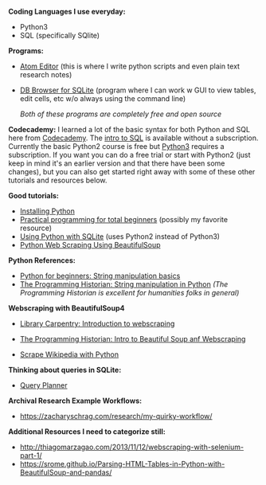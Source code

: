 **Coding Languages I use everyday:**
- Python3 
- SQL (specifically SQlite)


**Programs:**
- [Atom Editor](https://atom.io/) (this is where I write python scripts and even plain text research notes)
- [DB Browser for SQLite](https://sqlitebrowser.org/) (program where I can work w GUI to view tables, edit cells, etc w/o always using the command line)

   *Both of these programs are completely free and open source*

**Codecademy:**
I learned a lot of the basic syntax for both Python and SQL here from [Codecademy](https://www.codecademy.com). The [intro to SQL](https://www.codecademy.com/learn/learn-sql) is available without a subscription. Currently the basic Python2 course is free but [Python3](https://www.codecademy.com/learn/learn-python-3) requires a subscription. If you want you can do a free trial or start with Python2 (just keep in mind it's an earlier version and that there have been some changes), but you can also get started right away with some of these other tutorials and resources below.

**Good tutorials:**
- [Installing Python](https://realpython.com/installing-python/)
- [Practical programming for total beginners](https://automatetheboringstuff.com/) (possibly my favorite resource)
- [Using Python with SQLite](http://zetcode.com/db/sqlitepythontutorial/) (uses Python2 instead of Python3)
- [Python Web Scraping Using BeautifulSoup](https://www.dataquest.io/blog/web-scraping-tutorial-python/)

**Python References:**
- [Python for beginners: String manipulation basics](https://www.pythonforbeginners.com/basics/string-manipulation-in-python)
- [The Programming Historian: String manipulation in Python](https://programminghistorian.org/en/lessons/manipulating-strings-in-python) *(The Programming Historian is excellent for humanities folks in general)*

**Webscraping with BeautifulSoup4**
- [Library Carpentry: Introduction to webscraping](https://librarycarpentry.org/lc-webscraping/)

- [The Programming Historian: Intro to Beautiful Soup anf Webscraping](https://programminghistorian.org/en/lessons/intro-to-beautiful-soup#get-a-webpage-to-scrape)
- [Scrape Wikipedia with Python](https://roche.io/2016/05/scrape-wikipedia-with-python)

**Thinking about queries in SQLite:**
- [Query Planner](https://www.sqlite.org/queryplanner.html)

**Archival Research Example Workflows:**
- https://zacharyschrag.com/research/my-quirky-workflow/

**Additional Resources I need to categorize still:**
- http://thiagomarzagao.com/2013/11/12/webscraping-with-selenium-part-1/
- https://srome.github.io/Parsing-HTML-Tables-in-Python-with-BeautifulSoup-and-pandas/
